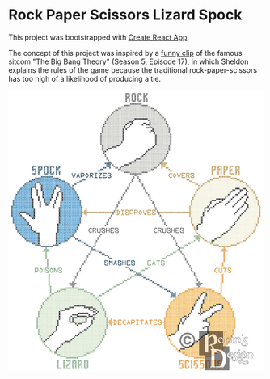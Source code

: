 # Rock Paper Scissors Lizard Spock

This project was bootstrapped with [Create React App](https://github.com/facebook/create-react-app).

The concept of this project was inspired by a [funny clip](https://www.youtube.com/watch?v=x5Q6-wMx-K8) of the famous sitcom "The Big Bang Theory" (Season 5, Episode 17), in which Sheldon explains the rules of the game because the traditional rock-paper-scissors has too high of a likelihood of producing a tie.

![Rules Of Rock Paper Scissors Lizard Spock](rules.jpeg)
